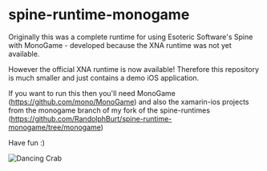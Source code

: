 spine-runtime-monogame
======================

Originally this was a complete runtime for using Esoteric Software's Spine with MonoGame - developed because the XNA runtime was not yet available.

However the official XNA runtime is now available!  Therefore this repository is much smaller and just contains a demo iOS application.

If you want to run this then you'll need MonoGame (https://github.com/mono/MonoGame) and also the xamarin-ios projects from the monogame branch of my fork of the spine-runtimes (https://github.com/RandolphBurt/spine-runtime-monogame/tree/monogame)
 
Have fun :)

![Dancing Crab](http://randolphburt.files.wordpress.com/2013/03/walkingcrab.gif?w=779)

 
